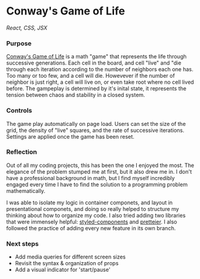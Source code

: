 # Conway's Game of Life
*React, CSS, JSX*

### Purpose
[Conway's Game of Life](https://en.wikipedia.org/wiki/Conway%27s_Game_of_Life) is a math "game" that represents the life through successive generations. Each cell in the board, and cell "live" and "die through each iteration according to the number of neighbors each one has. Too many or too few, and a cell will die. Howevever if the number of neighbor is just right, a cell will live on, or even take root where no cell lived before. The gampeplay is determined by it's inital state, it represents the tension between chaos and stability in a closed system. 

### Controls
The game play automatically on page load. Users can set the size of the grid, the density of "live" squares, and the rate of successive iterations. Settings are applied once the game has been reset.

### Reflection
Out of all my coding projects, this has been the one I enjoyed the most. The elegance of the problem stumped me at first, but it also drew me in. I don't have a professional background in math, but I find myself incredibly engaged every time I have to find the solution to a programming problem mathematically. 

I was able to isolate my logic in container componets, and layout in presentational componets, and doing so really helped to structure my thinking about how to organize my code. I also tried adding two libraries that were immensely helpful: [styled-components](https://www.styled-components.com/) and [pretteier](https://prettier.io/). I also followed the practice of adding every new feature in its own branch.

### Next steps
* Add media queries for different screen sizes
* Revisit the syntax & organization of props
* Add a visual indicator for 'start/pause'